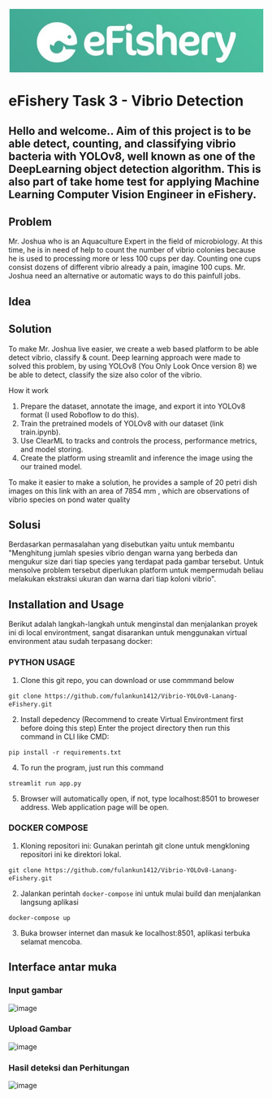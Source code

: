 <div align="center" style="text-align: center">

<p style="text-align: center">
  <img align="center" src="efisherylogolandscape.jpg" alt="eFishery" width="500">
</p>

</div>

# eFishery Task 3 - Vibrio Detection
Hello and welcome.. 
Aim of this project is to be able detect, counting, and classifying vibrio bacteria with YOLOv8, well known as one of the DeepLearning object detection algorithm.
This is also part of take home test for applying Machine Learning Computer Vision Engineer in eFishery.
---
## Problem
Mr. Joshua who is an Aquaculture Expert in the field of microbiology. At this time, he is in need of help to count the number of vibrio colonies because he is used to processing more or less 100 cups per day. Counting one cups consist dozens of different vibrio already a pain, imagine 100 cups. 
Mr. Joshua need an alternative or automatic ways to do this painfull jobs.

## Idea

  
## Solution
To make Mr. Joshua live easier, we create a web based platform to be able detect vibrio, classify & count.
Deep learning approach were made to solved this problem, by using YOLOv8 (You Only Look Once version 8) we be able to detect, classify the size also color of the vibrio.

  How it work
  1. Prepare the dataset, annotate the image, and export it into YOLOv8 format (I used Roboflow to do this).
  2. Train the pretrained models of YOLOv8 with our dataset (link train.ipynb).
  3. Use ClearML to tracks and controls the process, performance metrics, and model storing.
  4. Create the platform using streamlit and inference the image using the our trained model.
  

To make it easier to make a solution, he provides a sample of 20 petri dish images on this link with an area of 7854 mm , which are observations of vibrio species on pond water quality

## Solusi
Berdasarkan permasalahan yang disebutkan yaitu untuk membantu "Menghitung jumlah spesies vibrio dengan warna yang berbeda dan mengukur size dari tiap species yang terdapat pada gambar tersebut. Untuk mensolve problem tersebut diperlukan platform untuk mempermudah beliau melakukan ekstraksi ukuran dan warna dari tiap koloni vibrio". 


## Installation and Usage
Berikut adalah langkah-langkah untuk menginstal dan menjalankan proyek ini di local environtment, sangat disarankan untuk menggunakan virtual environment atau sudah terpasang docker:
### PYTHON USAGE
1. Clone this git repo, you can download or use commmand below
```
git clone https://github.com/fulankun1412/Vibrio-YOLOv8-Lanang-eFishery.git
```
2. Install depedency (Recommend to create Virtual Environtment first before doing this step)
   Enter the project directory then run this command in CLI like CMD:
```
pip install -r requirements.txt
```
4. To run the program, just run this command
```
streamlit run app.py
```
5. Browser will automatically open, if not, type localhost:8501 to broweser address. Web application page will be open.

### DOCKER COMPOSE
1. Kloning repositori ini: Gunakan perintah git clone untuk mengkloning repositori ini ke direktori lokal.
```
git clone https://github.com/fulankun1412/Vibrio-YOLOv8-Lanang-eFishery.git
```
2. Jalankan perintah `docker-compose` ini untuk mulai build dan menjalankan langsung aplikasi
```
docker-compose up
```
3. Buka browser internet dan masuk ke localhost:8501, aplikasi terbuka selamat mencoba.

## Interface antar muka
### Input gambar
![image](https://github.com/fulankun1412/Vibrio-YOLOv8-Lanang-eFishery/assets/16248869/9dea2503-535f-41e3-bb46-01db01686667)
### Upload Gambar
![image](https://github.com/fulankun1412/Vibrio-YOLOv8-Lanang-eFishery/assets/16248869/3899a2d9-a9fe-4bc0-b627-d0f1a9c33d66)
### Hasil deteksi dan Perhitungan
![image](https://github.com/fulankun1412/Vibrio-YOLOv8-Lanang-eFishery/assets/16248869/08175c0a-2a99-46d4-8176-a72b9e5da08e)
